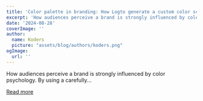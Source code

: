 ```yaml
---
title: 'Color palette in branding: How Logto generate a custom color scheme for your brand'
excerpt: 'How audiences perceive a brand is strongly influenced by color psychology. By using a carefully...'
date: '2024-08-28'
coverImage: ''
author:
  name: Koders
  picture: "assets/blog/authors/koders.png"
ogImage:
  url: ''
---
```


How audiences perceive a brand is strongly influenced by color psychology. By using a carefully...

[Read more](https://dev.to/logto/color-palette-in-branding-how-logto-generate-a-custom-color-scheme-for-your-brand-404j)
